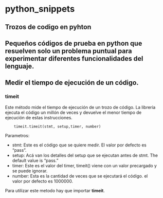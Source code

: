 # python_snippets
Trozos de codigo en pyhton
---
Pequeños códigos de prueba en python que resuelven solo un problema puntual
para experimentar diferentes funcionalidades del lenguaje.
---
## Medir el tiempo de ejecución de un código.
### timeit
Este método mide el tiempo de ejecución de un trozo de código. La librería ejecuta el código un millón de veces y devuelve el menor tiempo de ejecución de estas instrucciones. 
```
    timeit.timeit(stmt, setup,timer, number)
```
Parametros:

- stmt: Este es el código que se quiere medir. El valor por defecto es “pass”.
- setup: Acá van los detalles del setup que se ejecutan antes de stmt. The default value is “pass.”
- timer: Este es el valor del timer, timeit() viene con un valor precargado y se puede ignorar.
- number: Esta es la cantidad de veces que se ejecutará el código. el valor por defecto es 1000000.

Para utilizar este metodo hay que importar **timeit**.
